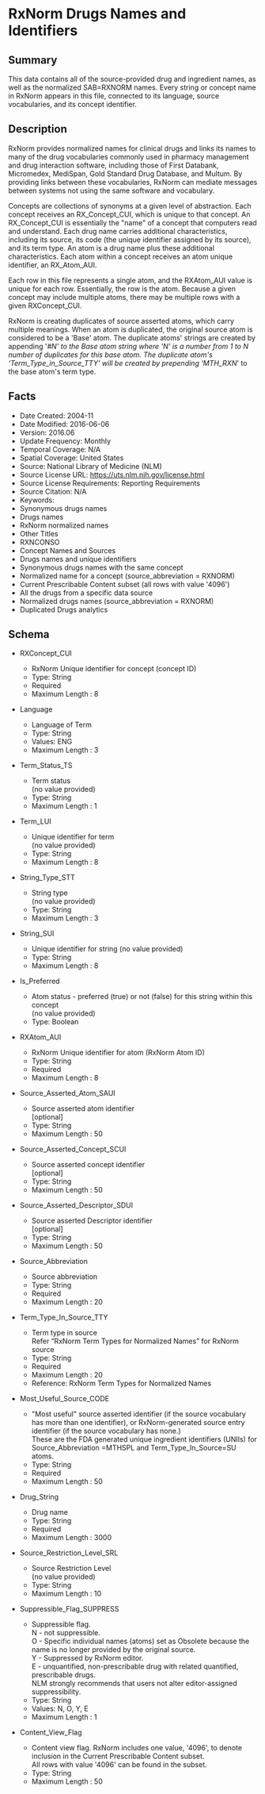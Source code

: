 # RxNorm Drugs Names and Identifiers

## Summary
This data contains all of the source-provided drug and ingredient names, as well as the normalized SAB=RXNORM names. Every string or concept name in RxNorm appears in this file, connected to its language, source vocabularies, and its concept identifier.

## Description
RxNorm provides normalized names for clinical drugs and links its names to many of the drug vocabularies commonly used in pharmacy management and drug interaction software, including those of First Databank, Micromedex, MediSpan, Gold Standard Drug Database, and Multum. By providing links between these vocabularies, RxNorm can mediate messages between systems not using the same software and vocabulary.

Concepts are collections of synonyms at a given level of abstraction. Each concept receives an RX_Concept_CUI, which is unique to that concept. An RX_Concept_CUI is essentially the "name" of a concept that computers read and understand. Each drug name carries additional characteristics, including its source, its code (the unique identifier assigned by its source), and its term type. An atom is a drug name plus these additional characteristics. Each atom within a concept receives an atom unique identifier, an RX_Atom_AUI.

Each row in this file represents a single atom, and the RXAtom_AUI value is unique for each row. Essentially, the row is the atom. Because a given concept may include multiple atoms, there may be multiple rows with a given RXConcept_CUI.

RxNorm is creating duplicates of source asserted atoms, which carry multiple meanings. When an atom is duplicated, the original source atom is considered to be a 'Base' atom. The duplicate atoms' strings are created by appending '_#N' to the Base atom string where 'N' is a number from 1 to N number of duplicates for this base atom. The duplicate atom's ‘Term_Type_in_Source_TTY’ will be created by prepending 'MTH_RXN_' to the base atom's term type.

## Facts
- Date Created: 2004-11
- Date Modified: 2016-06-06
- Version: 2016.06
- Update Frequency: Monthly
- Temporal Coverage: N/A
- Spatial Coverage: United States
- Source: National Library of Medicine (NLM)
- Source License URL: https://uts.nlm.nih.gov/license.html
- Source License Requirements: Reporting Requirements
- Source Citation: N/A
- Keywords:
 - Synonymous drugs names
 - Drugs names
 - RxNorm normalized names
- Other Titles
 - RXNCONSO
 - Concept Names and Sources
 - Drugs names and unique identifiers
 - Synonymous drugs names with the same concept
 - Normalized name for a concept (source_abbreviation = RXNORM)
 - Current Prescribable Content subset (all rows with value '4096')
 - All the drugs from a specific data source
 - Normalized drugs names (source_abbreviation = RXNORM)
 - Duplicated Drugs analytics

## Schema
- RXConcept_CUI
  - RxNorm Unique identifier for concept (concept ID)
  - Type: String
  - Required
  - Maximum Length : 8

- Language
  - Language of Term
  - Type: String
  - Values: ENG
  - Maximum Length : 3 
  
- Term_Status_TS
  - Term status  
  (no value provided)
  - Type: String
  - Maximum Length : 1
  
- Term_LUI
  - Unique identifier for term  
  (no value provided)
  - Type: String
  - Maximum Length : 8
  
- String_Type_STT
  - String type  
  (no value provided)
  - Type: String
  - Maximum Length : 3
  
- String_SUI
  - Unique identifier for string
  (no value provided)
  - Type: String
  - Maximum Length : 8
 
- Is_Preferred
  - Atom status - preferred (true) or not (false) for this string within this concept  
  (no value provided)
  - Type: Boolean
  
- RXAtom_AUI
  - RxNorm Unique identifier for atom (RxNorm Atom ID)
  - Type: String
  - Required
  - Maximum Length : 8
  
- Source_Asserted_Atom_SAUI
  - Source asserted atom identifier  
  [optional]
  - Type: String
  - Maximum Length : 50  

- Source_Asserted_Concept_SCUI
  - Source asserted concept identifier   
  [optional]
  - Type: String
  - Maximum Length : 50  
  
- Source_Asserted_Descriptor_SDUI
  - Source asserted Descriptor identifier   
  [optional]
  - Type: String
  - Maximum Length : 50  
  
- Source_Abbreviation
  - Source abbreviation
  - Type: String
  - Required
  - Maximum Length : 20
  
- Term_Type_In_Source_TTY
  - Term type in source  
   Refer “RxNorm Term Types for Normalized Names” for RxNorm source
  - Type: String
  - Required
  - Maximum Length : 20
  - Reference: RxNorm Term Types for Normalized Names 
  
- Most_Useful_Source_CODE
  - "Most useful" source asserted identifier (if the source vocabulary has more than one identifier), or RxNorm-generated source entry identifier (if the source vocabulary has none.)  
These are the FDA generated unique ingredient identifiers (UNIIs) for Source_Abbreviation =MTHSPL and Term_Type_In_Source=SU atoms.
  - Type: String
  - Required
  - Maximum Length : 50
  
- Drug_String
  - Drug name
  - Type: String
  - Required
  - Maximum Length : 3000
  
- Source_Restriction_Level_SRL
  - Source Restriction Level  
  (no value provided)
  - Type: String
  - Maximum Length : 10 

- Suppressible_Flag_SUPPRESS
  - Suppressible flag.  
  N - not suppressible.  
  O - Specific individual names (atoms) set as Obsolete because the name is no longer provided by the original source.  
  Y - Suppressed by RxNorm editor.  
  E - unquantified, non-prescribable drug with related quantified, prescribable drugs.  
  NLM strongly recommends that users not alter editor-assigned suppressibility.
  - Type: String
  - Values:  N, O, Y, E
  - Maximum Length : 1
  
- Content_View_Flag
  - Content view flag. RxNorm includes one value, '4096', to denote inclusion in the Current Prescribable Content subset.  
  All rows with value '4096' can be found in the subset.
  - Type: String
  - Maximum Length : 50
